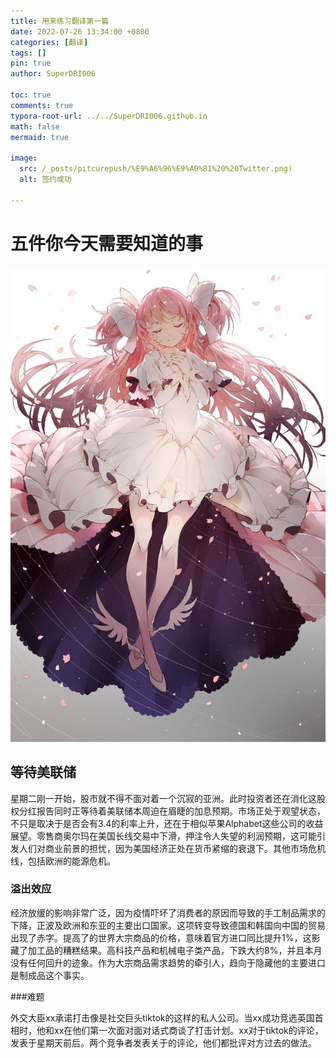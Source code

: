 ```yaml
---
title: 用来练习翻译第一篇
date: 2022-07-26 13:34:00 +0800
categories: [翻译]
tags: []
pin: true
author: SuperDRI006

toc: true
comments: true
typora-root-url: ../../SuperDRI006.github.io
math: false
mermaid: true

image:
  src: /_posts/pitcurepush/%E9%A6%96%E9%A0%81%20%20Twitter.png)
  alt: 签约成功

---
```


# 五件你今天需要知道的事




![41 Pinterest](/_posts/pitcurepush/41%20Pinterest-1659068184384.jpg)

## 等待美联储

星期二刚一开始，股市就不得不面对着一个沉寂的亚洲。此时投资者还在消化这股权分红报告同时正等待着美联储本周迫在眉睫的加息预期。市场正处于观望状态，不只是取决于是否会有3.4的利率上升，还在于相似苹果Alphabet这些公司的收益展望。零售商奥尔玛在美国长线交易中下滑，押注令人失望的利润预期，这可能引发人们对商业前景的担忧，因为美国经济正处在货币紧缩的衰退下。其他市场危机线，包括欧洲的能源危机。

### 溢出效应

经济放缓的影响非常广泛，因为疫情吓坏了消费者的原因而导致的手工制品需求的下降，正波及欧洲和东亚的主要出口国家。这项转变导致德国和韩国向中国的贸易出现了赤字。提高了的世界大宗商品的价格，意味着官方进口同比提升1%，这影藏了加工品的糟糕结果。高科技产品和机械电子类产品，下跌大约8%，并且本月没有任何回升的迹象。作为大宗商品需求趋势的牵引人，趋向于隐藏他的主要进口是制成品这个事实。

###难题

外交大臣xx承诺打击像是社交巨头tiktok的这样的私人公司。当xx成功竞选英国首相时，他和xx在他们第一次面对面对话式商谈了打击计划。xx对于tiktok的评论，发表于星期天前后。两个竞争者发表关于的评论，他们都批评对方过去的做法。